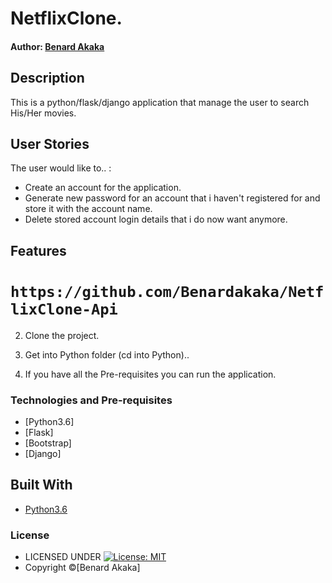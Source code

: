 # NetflixClone.

#### Author: [Benard Akaka](https://github.com/Benardakaka)

## Description


This is a python/flask/django application that manage the user to search His/Her movies.


## User Stories
The user would like to.. :
* Create an account for the application.
* Generate new password for an account that i haven't registered for and store it with the account name.   
* Delete stored account login details that i do now want anymore.

## Features



 # ```https://github.com/Benardakaka/NetflixClone-Api```

2. Clone the project.

3. Get into Python folder (cd into Python)..

4. If you have all the Pre-requisites you can run the application.

### Technologies and Pre-requisites
 
* [Python3.6]
* [Flask]
* [Bootstrap]
* [Django]

## Built With

* [Python3.6](https://docs.python.org/3/)


### License

* LICENSED UNDER  [![License: MIT](https://img.shields.io/badge/License-MIT-yellow.svg)](license/MIT)
* Copyright &copy;[Benard Akaka] 
